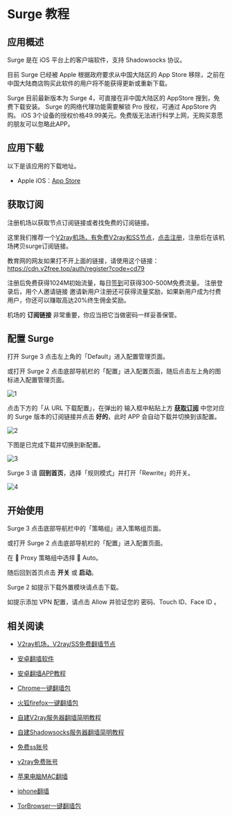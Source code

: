 # Surge 教程

## 应用概述

Surge 是在 iOS 平台上的客户端软件，支持 Shadowsocks 协议。

目前 Surge 已经被 Apple 根据政府要求从中国大陆区的 App Store 移除，之前在中国大陆商店购买此软件的用户将不能获得更新或重新下载。

Surge 目前最新版本为 Surge 4，可直接在非中国大陆区的 AppStore 搜到，免费下载安装。
Surge 的网络代理功能需要解锁 Pro 授权，可通过 AppStore 内购。
iOS 3个设备的授权价格49.99美元。免费版无法进行科学上网，无购买意愿的朋友可以忽略此APP。

## 应用下载

以下是该应用的下载地址。

- Apple iOS：[App Store](https://apps.apple.com/us/app/surge-4/id1442620678)


## 获取订阅


注册机场以获取节点订阅链接或者找免费的订阅链接。

这里我们推荐一个[V2ray机场，有免费V2ray和SS节点](https://github.com/bannedbook/fanqiang/wiki/V2ray%E6%9C%BA%E5%9C%BA)，[点击注册](https://w1.v2free.top/auth/register?code=cd79)，注册后在该机场拷贝surge订阅链接。

教育网的网友如果打不开上面的链接，请使用这个链接：
https://cdn.v2free.top/auth/register?code=cd79

注册后免费获得1024M初始流量，每日[签到](https://raw.githubusercontent.com/bannedbook/fanqiang/master/v2ss/images/checkin.jpg)可获得300-500M免费流量。
注册登录后，用个人邀请链接 邀请新用户注册还可获得流量奖励，如果新用户成为付费用户，你还可以赚取高达20%终生佣金奖励。

机场的 **订阅链接** 非常重要，你应当把它当做密码一样妥善保管。

## 配置 Surge

打开 Surge 3 点击左上角的「Default」进入配置管理页面。

或打开 Surge 2 点击底部导航栏的「配置」进入配置页面，随后点击左上角的图标进入配置管理页面。

![1](https://v2free.org/docs/SSPanel/iOS/images/surge-1.jpg)

点击下方的「从 URL 下载配置」，在弹出的 输入框中粘贴上方 **[获取订阅](#获取订阅)** 中您对应的 Surge 版本的订阅链接并点击 **好的**，此时  APP 会自动下载并切换到该配置。

![2](https://v2free.org/docs/SSPanel/iOS/images/surge-2.jpg)

下图是已完成下载并切换到新配置。

![3](https://v2free.org/docs/SSPanel/iOS/images/surge-3.jpg)

Surge 3 请 **回到首页**，选择「规则模式」并打开「Rewrite」的开关。

![4](https://v2free.org/docs/SSPanel/iOS/images/surge-4.jpg)

## 开始使用

Surge 3 点击底部导航栏中的「策略组」进入策略组页面。

或打开 Surge 2 点击底部导航栏的「配置」进入配置页面。

在 🍃 Proxy 策略组中选择 🏃 Auto。

随后回到首页点击 **开关** 或 **启动**。

Surge 2 如提示下载外置模块请点击下载。

如提示添加 VPN 配置，请点击 Allow 并验证您的 密码、Touch ID、Face ID 。

## 相关阅读
*   [V2ray机场，V2ray/SS免费翻墙节点](https://github.com/bannedbook/fanqiang/wiki/V2ray%E6%9C%BA%E5%9C%BA)

*   [安卓翻墙软件](https://github.com/bannedbook/fanqiang/wiki/%E5%AE%89%E5%8D%93%E7%BF%BB%E5%A2%99%E8%BD%AF%E4%BB%B6)
*   [安卓翻墙APP教程](android)
*   [Chrome一键翻墙包](https://github.com/bannedbook/fanqiang/wiki/Chrome%E4%B8%80%E9%94%AE%E7%BF%BB%E5%A2%99%E5%8C%85)
*   [火狐firefox一键翻墙包](https://github.com/bannedbook/fanqiang/wiki/%E7%81%AB%E7%8B%90firefox%E4%B8%80%E9%94%AE%E7%BF%BB%E5%A2%99%E5%8C%85)
*   [自建V2ray服务器翻墙简明教程](v2ss/%E8%87%AA%E5%BB%BAV2ray%E6%9C%8D%E5%8A%A1%E5%99%A8%E7%AE%80%E6%98%8E%E6%95%99%E7%A8%8B.md)
*   [自建Shadowsocks服务器翻墙简明教程](v2ss/%E8%87%AA%E5%BB%BAShadowsocks%E6%9C%8D%E5%8A%A1%E5%99%A8%E7%AE%80%E6%98%8E%E6%95%99%E7%A8%8B.md)
*   [免费ss账号](https://github.com/bannedbook/fanqiang/wiki/%E5%85%8D%E8%B4%B9ss%E8%B4%A6%E5%8F%B7)
*   [v2ray免费账号](https://github.com/bannedbook/fanqiang/wiki/v2ray%E5%85%8D%E8%B4%B9%E8%B4%A6%E5%8F%B7)
*   [苹果电脑MAC翻墙](https://github.com/bannedbook/fanqiang/wiki/%E8%8B%B9%E6%9E%9C%E7%94%B5%E8%84%91MAC%E7%BF%BB%E5%A2%99)
*   [iphone翻墙](https://github.com/bannedbook/fanqiang/wiki/iphone%E7%BF%BB%E5%A2%99)
*   [TorBrowser一键翻墙包](https://github.com/bannedbook/fanqiang/wiki/TorBrowser%E4%B8%80%E9%94%AE%E7%BF%BB%E5%A2%99%E5%8C%85)
